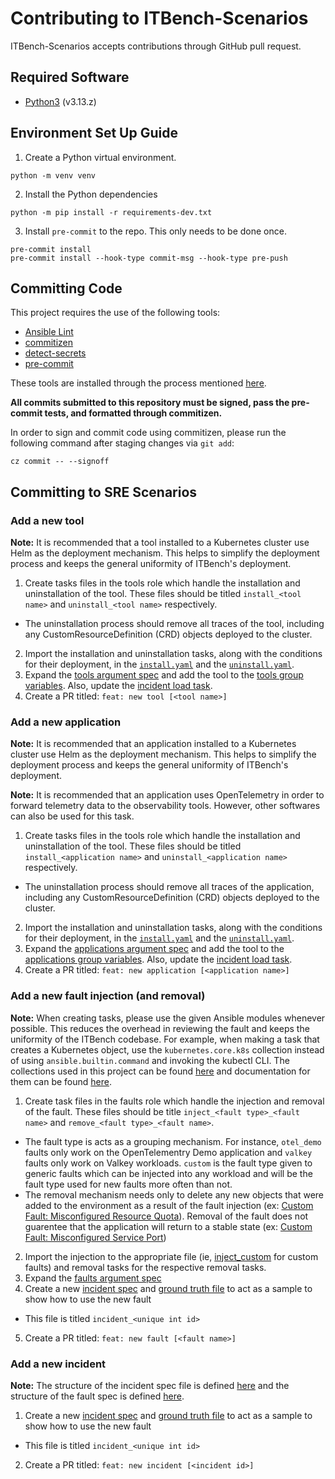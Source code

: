 # Contributing to ITBench-Scenarios

ITBench-Scenarios accepts contributions through GitHub pull request.

## Required Software

- [Python3](https://www.python.org/downloads/) (v3.13.z)

## Environment Set Up Guide

1. Create a Python virtual environment.

```shell
python -m venv venv
```

2. Install the Python dependencies

```shell
python -m pip install -r requirements-dev.txt
```

3. Install `pre-commit` to the repo. This only needs to be done once.

```shell
pre-commit install
pre-commit install --hook-type commit-msg --hook-type pre-push
```

## Committing Code

This project requires the use of the following tools:

- [Ansible Lint](https://github.com/ansible/ansible-lint)
- [commitizen](https://github.com/commitizen-tools/commitizen)
- [detect-secrets](https://github.com/Yelp/detect-secrets)
- [pre-commit](https://github.com/pre-commit/pre-commit)

These tools are installed through the process mentioned [here](#environment-set-up-guide).

**All commits submitted to this repository must be signed, pass the pre-commit tests, and formatted through commitizen.**

In order to sign and commit code using commitizen, please run the following command after staging changes via `git add`:

```shell
cz commit -- --signoff
```

## Committing to SRE Scenarios

### Add a new tool

**Note:** It is recommended that a tool installed to a Kubernetes cluster use Helm as the deployment mechanism. This helps to simplify the deployment process and keeps the general uniformity of ITBench's deployment.

1. Create tasks files in the tools role which handle the installation and uninstallation of the tool. These files should be titled `install_<tool name>` and `uninstall_<tool name>` respectively.
  - The uninstallation process should remove all traces of the tool, including any CustomResourceDefinition (CRD) objects deployed to the cluster.
2. Import the installation and uninstallation tasks, along with the conditions for their deployment, in the [`install.yaml`](./sre/roles/tools/tasks/install.yaml) and the [`uninstall.yaml`](./sre/roles/tools/tasks/uninstall.yaml).
3. Expand the [tools argument spec](./sre/roles/tools/meta/argument_specs.yaml) and add the tool to the [tools group variables](./sre/group_vars/environment/tools.yaml.example). Also, update the [incident load task](./sre/roles/incidents/tasks/load.yaml).
4. Create a PR titled: `feat: new tool [<tool name>]`

### Add a new application

**Note:** It is recommended that an application installed to a Kubernetes cluster use Helm as the deployment mechanism. This helps to simplify the deployment process and keeps the general uniformity of ITBench's deployment.

**Note:** It is recommended that an application uses OpenTelemetry in order to forward telemetry data to the observability tools. However, other softwares can also be used for this task.

1. Create tasks files in the tools role which handle the installation and uninstallation of the tool. These files should be titled `install_<application name>` and `uninstall_<application name>` respectively.
  - The uninstallation process should remove all traces of the application, including any CustomResourceDefinition (CRD) objects deployed to the cluster.
2. Import the installation and uninstallation tasks, along with the conditions for their deployment, in the [`install.yaml`](./sre/roles/applications/tasks/install.yaml) and the [`uninstall.yaml`](./sre/roles/applications/tasks/uninstall.yaml).
3. Expand the [applications argument spec](./sre/roles/applications/meta/argument_specs.yaml) and add the tool to the [applications group variables](./sre/group_vars/environment/applications.yaml.example). Also, update the [incident load task](./sre/roles/incidents/tasks/main.yaml).
4. Create a PR titled: `feat: new application [<application name>]`

### Add a new fault injection (and removal)

**Note:** When creating tasks, please use the given Ansible modules whenever possible. This reduces the overhead in reviewing the fault and keeps the uniformity of the ITBench codebase. For example, when making a task that creates a Kubernetes object, use the `kubernetes.core.k8s` collection instead of using `ansible.builtin.command` and invoking the kubectl CLI. The collections used in this project can be found [here](./sre/requirements.yaml) and documentation for them can be found [here](https://docs.ansible.com/ansible/latest/collections/index.html).

1. Create task files in the faults role which handle the injection and removal of the fault. These files should be title `inject_<fault type>_<fault name>` and `remove_<fault type>_<fault name>`.
  - The fault type is acts as a grouping mechanism. For instance, `otel_demo` faults only work on the OpenTelementry Demo application and `valkey` faults only work on Valkey workloads. `custom` is the fault type given to generic faults which can be injected into any workload and will be the fault type used for new faults more often than not.
  - The removal mechanism needs only to delete any new objects that were added to the environment as a result of the fault injection (ex: [Custom Fault: Misconfigured Resource Quota](./sre/roles/faults/tasks/remove_custom_misconfigured_resource_quota.yaml)). Removal of the fault does not guarentee that the application will return to a stable state (ex: [Custom Fault: Misconfigured Service Port](./sre/roles/faults/tasks/remove_custom_misconfigured_service_port.yaml))
2. Import the injection to the appropriate file (ie, [inject_custom](./sre/roles/faults/tasks/inject_custom.yaml) for custom faults) and removal tasks for the respective removal tasks.
3. Expand the [faults argument spec](./sre/roles/faults/meta/argument_specs.yaml)
4. Create a new [incident spec](./sre/roles/incidents/files/specs/) and [ground truth file](./sre/roles/incidents/files/ground_truths/) to act as a sample to show how to use the new fault
  - This file is titled `incident_<unique int id>`
5. Create a PR titled: `feat: new fault [<fault name>]`

### Add a new incident

**Note:** The structure of the incident spec file is defined [here](./sre/roles/incidents/meta/argument_specs.yaml) and the structure of the fault spec is defined [here](./sre/roles/faults/meta/argument_specs.yaml).

1. Create a new [incident spec](./sre/roles/incidents/files/specs/) and [ground truth file](./sre/roles/incidents/files/ground_truths/) to act as a sample to show how to use the new fault
  - This file is titled `incident_<unique int id>`
2. Create a PR titled: `feat: new incident [<incident id>]`
